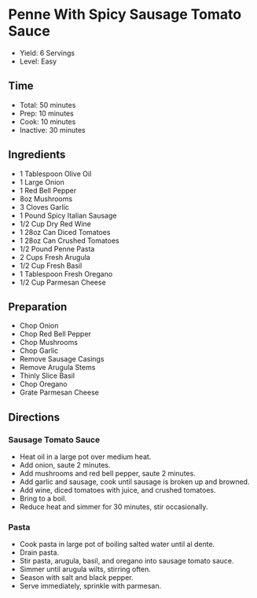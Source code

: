 # Penne With Spicy Sausage Tomato Sauce

* Yield: 6 Servings
* Level: Easy

## Time

* Total: 50 minutes
* Prep: 10 minutes
* Cook: 10 minutes
* Inactive: 30 minutes

## Ingredients

* 1 Tablespoon Olive Oil
* 1 Large Onion
* 1 Red Bell Pepper
* 8oz Mushrooms
* 3 Cloves Garlic
* 1 Pound Spicy Italian Sausage
* 1/2 Cup Dry Red Wine
* 1 28oz Can Diced Tomatoes
* 1 28oz Can Crushed Tomatoes
* 1/2 Pound Penne Pasta
* 2 Cups Fresh Arugula
* 1/2 Cup Fresh Basil
* 1 Tablespoon Fresh Oregano
* 1/2 Cup Parmesan Cheese

## Preparation

* Chop Onion
* Chop Red Bell Pepper
* Chop Mushrooms
* Chop Garlic
* Remove Sausage Casings
* Remove Arugula Stems
* Thinly Slice Basil
* Chop Oregano
* Grate Parmesan Cheese

## Directions

### Sausage Tomato Sauce

* Heat oil in a large pot over medium heat.
* Add onion, saute 2 minutes.
* Add mushrooms and red bell pepper, saute 2 minutes.
* Add garlic and sausage, cook until sausage is broken up and browned.
* Add wine, diced tomatoes with juice, and crushed tomatoes.
* Bring to a boil.
* Reduce heat and simmer for 30 minutes, stir occasionally.

### Pasta

* Cook pasta in large pot of boiling salted water until al dente.
* Drain pasta.
* Stir pasta, arugula, basil, and oregano into sausage tomato sauce.
* Simmer until arugula wilts, stirring often.
* Season with salt and black pepper.
* Serve immediately, sprinkle with parmesan.